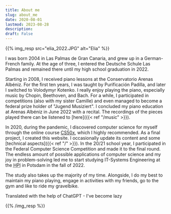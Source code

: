 ```yaml
---
title: About me
slug: about_me
date: 2020-08-01
lastmod: 2023-08-28
description:
draft: False
---
```

{{% img_resp src="elia_2022.JPG" alt="Elia" %}}

I was born 2004 in Las Palmas de Gran Canaria, and grew up in a German-French family. At the age of three, I entered the Deutsche Schule Las Palmas and remained there until my high school graduation in 2022.

Starting in 2008, I received piano lessons at the Conservatorio Arenas Albéniz. For the first ten years, I was taught by Purificación Padilla, and later I switched to Volodymyr Kotenko. I really enjoy playing the piano, especially music by Chopin, Beethoven, and Bach. For a while, I participated in competitions (also with my sister Camille) and even managed to become a federal prize holder of "Jugend Musiziert". I concluded my piano education at Arenas Albéniz in June 2022 with a recital. The recordings of the pieces played there can be listened to [here]({{< ref "/music" >}}).

In 2020, during the pandemic, I discovered computer science for myself through the online course [CS50x](https://www.edx.org/course/introduction-computer-science-harvardx-cs50x), which I highly recommended. As a final project, I created this website. I occasionally update its content and some [technical aspects]({{< ref "/" >}}). In the 20/21 school year, I participated in the Federal Computer Science Competition and made it to the final round. The endless amount of possible applications of computer science and my joy in problem-solving led me to start studying IT-Systems Engineering at the <abbr title="Hasso-Plattner-Institute">HPI</abbr> in Potsdam in the fall of 2022.

The study also takes up the majority of my time. Alongside, I do my best to maintain my piano playing, engage in activities with my friends, go to the gym and like to ride my gravelbike.

<p class="text-muted small">Translated with the help of ChatGPT - I've become lazy</p>

{{% /img_resp %}}